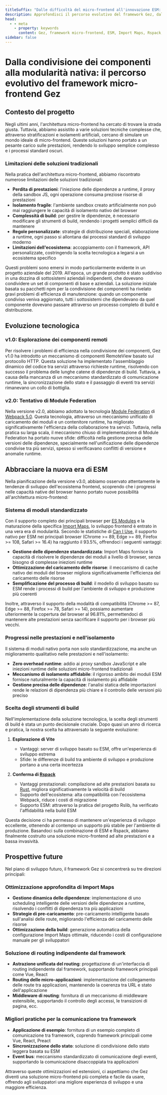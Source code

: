```yaml
---
titleSuffix: "Dalle difficoltà del micro-frontend all'innovazione ESM: il percorso evolutivo del framework Gez"
description: Approfondisci il percorso evolutivo del framework Gez, dalle difficoltà dell'architettura micro-frontend tradizionale alle innovazioni basate su ESM, condividendo esperienze pratiche su ottimizzazione delle prestazioni, gestione delle dipendenze e scelta degli strumenti di build.
head:
  - - meta
    - property: keywords
      content: Gez, framework micro-frontend, ESM, Import Maps, Rspack, Module Federation, gestione delle dipendenze, ottimizzazione delle prestazioni, evoluzione tecnologica, rendering lato server
sidebar: false
---
```


# Dalla condivisione dei componenti alla modularità nativa: il percorso evolutivo del framework micro-frontend Gez

## Contesto del progetto

Negli ultimi anni, l'architettura micro-frontend ha cercato di trovare la strada giusta. Tuttavia, abbiamo assistito a varie soluzioni tecniche complesse che, attraverso stratificazioni e isolamenti artificiali, cercano di simulare un mondo ideale di micro-frontend. Queste soluzioni hanno portato a un pesante carico sulle prestazioni, rendendo lo sviluppo semplice complesso e i processi standard oscuri.

### Limitazioni delle soluzioni tradizionali

Nella pratica dell'architettura micro-frontend, abbiamo riscontrato numerose limitazioni delle soluzioni tradizionali:

- **Perdita di prestazioni**: l'iniezione delle dipendenze a runtime, il proxy della sandbox JS, ogni operazione consuma preziose risorse di prestazioni
- **Isolamento fragile**: l'ambiente sandbox creato artificialmente non può mai raggiungere le capacità di isolamento nativo del browser
- **Complessità di build**: per gestire le dipendenze, è necessario modificare gli strumenti di build, rendendo i progetti semplici difficili da mantenere
- **Regole personalizzate**: strategie di distribuzione speciali, elaborazione a runtime, ogni passo si allontana dai processi standard di sviluppo moderno
- **Limitazioni dell'ecosistema**: accoppiamento con il framework, API personalizzate, costringendo la scelta tecnologica a legarsi a un ecosistema specifico

Questi problemi sono emersi in modo particolarmente evidente in un progetto aziendale del 2019. All'epoca, un grande prodotto è stato suddiviso in una dozzina di sottosistemi aziendali indipendenti, che dovevano condividere un set di componenti di base e aziendali. La soluzione iniziale basata su pacchetti npm per la condivisione dei componenti ha rivelato gravi problemi di efficienza di manutenzione: quando un componente condiviso veniva aggiornato, tutti i sottosistemi che dipendevano da quel componente dovevano passare attraverso un processo completo di build e distribuzione.

## Evoluzione tecnologica

### v1.0: Esplorazione dei componenti remoti

Per risolvere i problemi di efficienza nella condivisione dei componenti, Gez v1.0 ha introdotto un meccanismo di componenti RemoteView basato sul protocollo HTTP. Questa soluzione ha implementato l'assemblaggio dinamico del codice tra servizi attraverso richieste runtime, risolvendo con successo il problema delle lunghe catene di dipendenze di build. Tuttavia, a causa della mancanza di un meccanismo standardizzato di comunicazione runtime, la sincronizzazione dello stato e il passaggio di eventi tra servizi rimanevano un collo di bottiglia.

### v2.0: Tentativo di Module Federation

Nella versione v2.0, abbiamo adottato la tecnologia [Module Federation](https://webpack.js.org/concepts/module-federation/) di [Webpack 5.0](https://webpack.js.org/). Questa tecnologia, attraverso un meccanismo unificato di caricamento dei moduli e un contenitore runtime, ha migliorato significativamente l'efficienza della collaborazione tra servizi. Tuttavia, nella pratica su larga scala, il meccanismo chiuso di implementazione di Module Federation ha portato nuove sfide: difficoltà nella gestione precisa delle versioni delle dipendenze, specialmente nell'unificazione delle dipendenze condivise tra più servizi, spesso si verificavano conflitti di versione e anomalie runtime.

## Abbracciare la nuova era di ESM

Nella pianificazione della versione v3.0, abbiamo osservato attentamente le tendenze di sviluppo dell'ecosistema frontend, scoprendo che i progressi nelle capacità native del browser hanno portato nuove possibilità all'architettura micro-frontend:

### Sistema di moduli standardizzato

Con il supporto completo dei principali browser per [ES Modules](https://developer.mozilla.org/en-US/docs/Web/JavaScript/Guide/Modules) e la maturazione della specifica [Import Maps](https://github.com/WICG/import-maps), lo sviluppo frontend è entrato in una vera era di modularità. Secondo le statistiche di [Can I Use](https://caniuse.com/?search=importmap), il supporto nativo per ESM nei principali browser (Chrome >= 89, Edge >= 89, Firefox >= 108, Safari >= 16.4) ha raggiunto il 93.5%, offrendoci i seguenti vantaggi:

- **Gestione delle dipendenze standardizzata**: Import Maps fornisce la capacità di risolvere le dipendenze dei moduli a livello di browser, senza bisogno di complesse iniezioni runtime
- **Ottimizzazione del caricamento delle risorse**: il meccanismo di cache nativo dei moduli del browser migliora significativamente l'efficienza del caricamento delle risorse
- **Semplificazione del processo di build**: il modello di sviluppo basato su ESM rende i processi di build per l'ambiente di sviluppo e produzione più coerenti

Inoltre, attraverso il supporto della modalità di compatibilità (Chrome >= 87, Edge >= 88, Firefox >= 78, Safari >= 14), possiamo aumentare ulteriormente la copertura del browser al 96.81%, permettendoci di mantenere alte prestazioni senza sacrificare il supporto per i browser più vecchi.

### Progressi nelle prestazioni e nell'isolamento

Il sistema di moduli nativo porta non solo standardizzazione, ma anche un miglioramento qualitativo nelle prestazioni e nell'isolamento:

- **Zero overhead runtime**: addio ai proxy sandbox JavaScript e alle iniezioni runtime delle soluzioni micro-frontend tradizionali
- **Meccanismo di isolamento affidabile**: il rigoroso ambito dei moduli ESM fornisce naturalmente la capacità di isolamento più affidabile
- **Gestione precisa delle dipendenze**: l'analisi statica delle importazioni rende le relazioni di dipendenza più chiare e il controllo delle versioni più preciso

### Scelta degli strumenti di build

Nell'implementazione della soluzione tecnologica, la scelta degli strumenti di build è stata un punto decisionale cruciale. Dopo quasi un anno di ricerca e pratica, la nostra scelta ha attraversato la seguente evoluzione:

1. **Esplorazione di Vite**
   - Vantaggi: server di sviluppo basato su ESM, offre un'esperienza di sviluppo estrema
   - Sfide: le differenze di build tra ambiente di sviluppo e produzione portano a una certa incertezza

2. **Conferma di [Rspack](https://www.rspack.dev/)**
   - Vantaggi prestazionali: compilazione ad alte prestazioni basata su [Rust](https://www.rust-lang.org/), migliora significativamente la velocità di build
   - Supporto dell'ecosistema: alta compatibilità con l'ecosistema Webpack, riduce i costi di migrazione
   - Supporto ESM: attraverso la pratica del progetto Rslib, ha verificato l'affidabilità nella build ESM

Questa decisione ci ha permesso di mantenere un'esperienza di sviluppo eccellente, ottenendo al contempo un supporto più stabile per l'ambiente di produzione. Basandoci sulla combinazione di ESM e Rspack, abbiamo finalmente costruito una soluzione micro-frontend ad alte prestazioni e a bassa invasività.

## Prospettive future

Nel piano di sviluppo futuro, il framework Gez si concentrerà su tre direzioni principali:

### Ottimizzazione approfondita di Import Maps

- **Gestione dinamica delle dipendenze**: implementazione di uno scheduling intelligente delle versioni delle dipendenze a runtime, risolvendo i conflitti di dipendenza tra più applicazioni
- **Strategie di pre-caricamento**: pre-caricamento intelligente basato sull'analisi delle route, migliorando l'efficienza del caricamento delle risorse
- **Ottimizzazione della build**: generazione automatica della configurazione Import Maps ottimale, riducendo i costi di configurazione manuale per gli sviluppatori

### Soluzione di routing indipendente dal framework

- **Astrazione unificata del routing**: progettazione di un'interfaccia di routing indipendente dal framework, supportando framework principali come Vue, React
- **Routing delle micro-applicazioni**: implementazione del collegamento delle route tra applicazioni, mantenendo la coerenza tra URL e stato dell'applicazione
- **Middleware di routing**: fornitura di un meccanismo di middleware estensibile, supportando il controllo degli accessi, le transizioni di pagina, ecc.

### Migliori pratiche per la comunicazione tra framework

- **Applicazione di esempio**: fornitura di un esempio completo di comunicazione tra framework, coprendo framework principali come Vue, React, Preact
- **Sincronizzazione dello stato**: soluzione di condivisione dello stato leggera basata su ESM
- **Event bus**: meccanismo standardizzato di comunicazione degli eventi, supportando la comunicazione disaccoppiata tra applicazioni

Attraverso queste ottimizzazioni ed estensioni, ci aspettiamo che Gez diventi una soluzione micro-frontend più completa e facile da usare, offrendo agli sviluppatori una migliore esperienza di sviluppo e una maggiore efficienza.